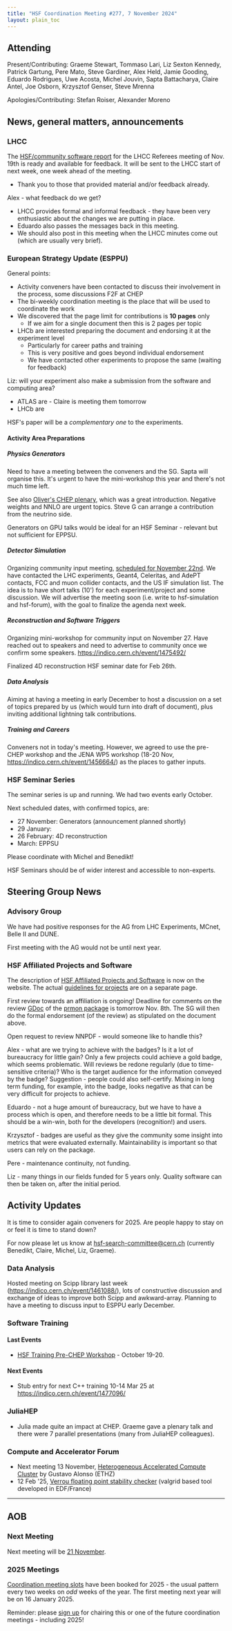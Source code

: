 ```yaml
---
title: "HSF Coordination Meeting #277, 7 November 2024"
layout: plain_toc
---
```


## Attending

Present/Contributing: Graeme Stewart, Tommaso Lari, Liz Sexton Kennedy, Patrick Gartung, Pere Mato, Steve Gardiner, Alex Held, Jamie Gooding, Eduardo Rodrigues, Uwe Acosta, Michel Jouvin, Sapta Battacharya, Claire Antel, Joe Osborn, Krzysztof Genser, Steve Mrenna

Apologies/Contributing: Stefan Roiser, Alexander Moreno

## News, general matters, announcements

### LHCC

The [HSF/community software report](https://docs.google.com/presentation/d/1CpzzNiZjRtGj3dAnraukziNLk9Mk_SfxJoJ_Dt2lC6U/edit?usp=sharing) for the LHCC Referees meeting of Nov. 19th is ready and available for feedback. It will be sent to the LHCC start of next week, one week ahead of the meeting.

- Thank you to those that provided material and/or feedback already.

Alex - what feedback do we get?

- LHCC provides formal and informal feedback - they have been very enthusiastic about the changes we are putting in place.
- Eduardo also passes the messages back in this meeting.
- We should also post in this meeting when the LHCC minutes come out (which are usually very brief).

### European Strategy Update (ESPPU)

General points:

- Activity conveners have been contacted to discuss their involvement in the process, some discussions F2F at CHEP
- The bi-weekly coordination meeting is the place that will be used to coordinate the work
- We discovered that the page limit for contributions is **10 pages** only
    - If we aim for a single document then this is 2 pages per topic
- LHCb are interested preparing the document and endorsing it at the experiment level
    - Particularly for career paths and training
    - This is very positive and goes beyond individual endorsement
    - We have contacted other experiments to propose the same (waiting for feedback)

Liz: will your experiment also make a submission from the software and computing area?

- ATLAS are - Claire is meeting them tomorrow
- LHCb are

HSF's paper will be a *complementary one* to the experiments.

#### Activity Area Preparations

##### Physics Generators

Need to have a meeting between the conveners and the SG. Sapta will organise this. It's urgent to have the mini-workshop this year and there's not much time left.

See also [Oliver's CHEP plenary](https://indico.cern.ch/event/1338689/contributions/6054977/), which was a great introduction. Negative weights and NNLO are urgent topics. Steve G can arrange a contribution from the neutrino side.

Generators on GPU talks would be ideal for an HSF Seminar - relevant but not sufficient for EPPSU.

##### Detector Simulation

Organizing community input meeting, [scheduled for November 22nd](https://indico.cern.ch/event/1475445/). We have contacted the LHC experiments, Geant4, Celeritas, and AdePT contacts, FCC and muon collider contacts, and the US IF simulation list. The idea is to have short talks (10') for each experiment/project and some discussion. We will advertise the meeting soon (i.e. write to hsf-simulation and hsf-forum), with the goal to finalize the agenda next week. 

##### Reconstruction and Software Triggers

Organizing mini-workshop for community input on November 27. Have reached out to speakers and need to advertise to community once we confirm some speakers.
<https://indico.cern.ch/event/1475492/>

Finalized 4D reconstruction HSF seminar date for Feb 26th.

##### Data Analysis

Aiming at having a meeting in early December to host a discussion on a set of topics prepared by us (which would turn into draft of document), plus inviting additional lightning talk contributions.

##### Training and Careers

Conveners not in today's meeting. However, we agreed to use the pre-CHEP workshop and the JENA WP5 workshop (18-20 Nov, <https://indico.cern.ch/event/1456664/>) as the places to gather inputs.

### HSF Seminar Series

The seminar series is up and running. We had two events early October.

Next scheduled dates, with confirmed topics, are:

- 27 November: Generators (announcement planned shortly)
- 29 January:
- 26 February: 4D reconstruction
- March: EPPSU

Please coordinate with Michel and Benedikt!

HSF Seminars should be of wider interest and accessible to non-experts.

## Steering Group News

### Advisory Group

We have had positive responses for the AG from LHC Experiments, MCnet, Belle II and DUNE.

First meeting with the AG would not be until next year.

### HSF Affiliated Projects and Software

The description of [HSF Affiliated Projects and Software](https://hepsoftwarefoundation.org/projects/affiliated.html) is now on the website. The actual [guidelines for projects](https://hepsoftwarefoundation.org/projects/guidelines.html) are on a separate page.

First review towards an affiliation is ongoing! Deadline for comments on the review [GDoc](https://docs.google.com/document/d/1ZsIkMuNC2hJWtZRRO4dPCXVKrhjlC8nPWMtfnDgjXKI/edit?usp=sharing) of the [prmon package](https://github.com/HSF/prmon) is tomorrow Nov. 8th. The SG will then do the formal endorsement (of the review) as stipulated on the document above.

Open request to review NNPDF - would someone like to handle this?

Alex - what are we trying to achieve with the badges? Is it a lot of bureaucracy for little gain? Only a few projects could achieve a gold badge, which seems problematic. Will reviews be redone regularly (due to time-sensitive criteria)? Who is the target audience for the information conveyed by the badge? Suggestion - people could also self-certify. Mixing in long term funding, for example, into the badge, looks negative as that can be very difficult for projects to achieve.

Eduardo - not a huge amount of bureaucracy, but we have to have a process which is open, and therefore needs to be a little bit formal. This should be a win-win, both for the developers (recognition!) and users.

Krzysztof - badges are useful as they give the community some insight into metrics that were evaluated externally. Maintainability is important so that users can rely on the package.

Pere - maintenance continuity, not funding.

Liz - many things in our fields funded for 5 years only. Quality software can then be taken on, after the initial period.

## Activity Updates

It is time to consider again conveners for 2025. Are people happy to stay on or feel it is time to stand down?

For now please let us know at hsf-search-committee@cern.ch (currently Benedikt, Claire, Michel, Liz, Graeme).

### Data Analysis

Hosted meeting on Scipp library last week (https://indico.cern.ch/event/1461088/), lots of constructive discussion and exchange of ideas to improve both Scipp and awkward-array.
Planning to have a meeting to discuss input to ESPPU early December.

### Software Training

#### Last Events

- [HSF Training Pre-CHEP Workshop](https://indico.cern.ch/event/1410343/) - October 19-20. 

#### Next Events

- Stub entry for next C++ training 10-14 Mar 25 at https://indico.cern.ch/event/1477096/

### JuliaHEP

- Julia made quite an impact at CHEP. Graeme gave a plenary talk and there were 7 parallel presentations (many from JuliaHEP colleagues).

### Compute and Accelerator Forum

- Next meeting 13 November, [Heterogeneous Accelerated Compute Cluster](https://indico.cern.ch/event/1329695/) by Gustavo Alonso (ETHZ)
- 12 Feb '25, [Verrou floating point stability checker](https://indico.cern.ch/event/1472679/) (valgrid based tool developed in EDF/France)

---

## AOB

### Next Meeting

Next meeting will be [21 November](https://indico.cern.ch/event/1355761/).

### 2025 Meetings

[Coordination meeting slots](https://indico.cern.ch/category/7970/) have been booked for 2025 - the usual pattern every two weeks on *odd* weeks of the year. The first meeting next year will be on 16 January 2025.

Reminder: please [sign up](https://docs.google.com/spreadsheets/d/1Z1Z4payCpieOLiVFcC6y9j-KCj71u6xX232LHUgIHfI/edit) for chairing this or one of the future coordination meetings - including 2025!
